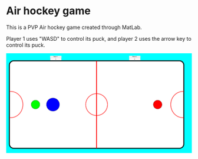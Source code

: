 # Air hockey game

This is a PVP Air hockey game created through MatLab.

Player 1 uses "WASD" to control its puck, and player 2 uses the arrow key to control its puck.

![Screenshot](Screenshot.png)
